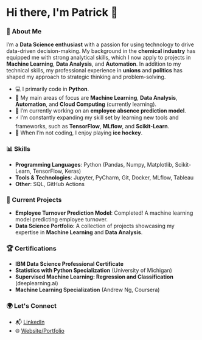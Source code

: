 # Hi there, I'm Patrick 👋

### 🌟 About Me
I’m a **Data Science enthusiast** with a passion for using technology to drive data-driven decision-making. My background in the **chemical industry** has equipped me with strong analytical skills, which I now apply to projects in **Machine Learning**, **Data Analysis**, and **Automation**. In addition to my technical skills, my professional experience in **unions** and **politics** has shaped my approach to strategic thinking and problem-solving.

- 💻 I primarily code in **Python**.
- 🎯 My main areas of focus are **Machine Learning**, **Data Analysis**, **Automation**, and **Cloud Computing** (currently learning).
- 🔭 I’m currently working on an **employee absence prediction model**.
- ⚡️ I’m constantly expanding my skill set by learning new tools and frameworks, such as **TensorFlow**, **MLflow**, and **Scikit-Learn**.
- 🏒 When I’m not coding, I enjoy playing **ice hockey**.

### 📊 Skills

- **Programming Languages**: Python (Pandas, Numpy, Matplotlib, Scikit-Learn, TensorFlow, Keras)
- **Tools & Technologies**: Jupyter, PyCharm, Git, Docker, MLflow, Tableau
- **Other**: SQL, GitHub Actions

### 🔧 Current Projects

- **Employee Turnover Prediction Model**: Completed! A machine learning model predicting employee turnover.
- **Data Science Portfolio**: A collection of projects showcasing my expertise in **Machine Learning** and **Data Analysis**.

### 🏆 Certifications

- **IBM Data Science Professional Certificate**
- **Statistics with Python Specialization** (University of Michigan)
- **Supervised Machine Learning: Regression and Classification** (deeplearning.ai)
- **Machine Learning Specialization** (Andrew Ng, Coursera)

### 🌍 Let's Connect

- 📬 [LinkedIn](https://www.linkedin.com/in/patrick-witzl/)
- 🌐 [Website/Portfolio](https://www.grow-consulting-media.de)
